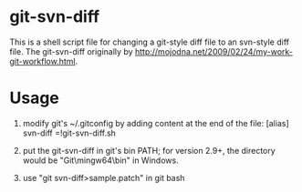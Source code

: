 # git-svn-diff

This is a shell script file for changing a git-style diff file to an svn-style diff file.
The git-svn-diff originally by http://mojodna.net/2009/02/24/my-work-git-workflow.html.

# Usage
1. modify git's ~/.gitconfig by adding content at the end of the file:
[alias]
  svn-diff =!git-svn-diff.sh

2. put the git-svn-diff in git's bin PATH; for version 2.9+, the directory would be "Git\mingw64\bin\" in Windows.
3. use "git svn-diff>sample.patch" in git bash
